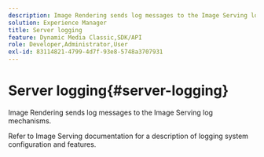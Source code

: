 ```yaml
---
description: Image Rendering sends log messages to the Image Serving log mechanisms.
solution: Experience Manager
title: Server logging
feature: Dynamic Media Classic,SDK/API
role: Developer,Administrator,User
exl-id: 83114821-4799-4d7f-93e8-5748a3707931
---
```

# Server logging{#server-logging}

Image Rendering sends log messages to the Image Serving log mechanisms.

 Refer to Image Serving documentation for a description of logging system configuration and features.
